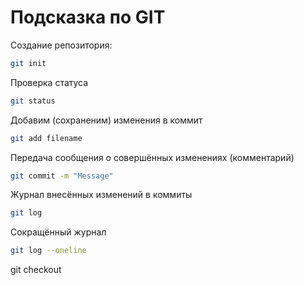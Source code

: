 # Подсказка по GIT

Создание репозитория:
```sh
git init
```

Проверка статуса
```sh
git status
```

Добавим (сохраненим) изменения в коммит
```sh
git add filename
```

Передача сообщения о совершённых изменениях (комментарий)
```sh
git commit -m "Message"
```

Журнал внесённых изменений в коммиты
```sh
git log
```

Сокращённый журнал
```sh
git log --oneline
```

git checkout